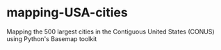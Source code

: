 # mapping-USA-cities
Mapping the 500 largest cities in the Contiguous United States (CONUS) using Python's Basemap toolkit

